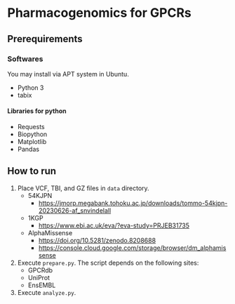 # Pharmacogenomics for GPCRs

## Prerequirements
### Softwares
You may install via APT system in Ubuntu.
- Python 3
- tabix

#### Libraries for python
- Requests
- Biopython
- Matplotlib
- Pandas

## How to run
1. Place VCF, TBI, and GZ files in `data` directory.
    - 54KJPN
        - https://jmorp.megabank.tohoku.ac.jp/downloads/tommo-54kjpn-20230626-af_snvindelall
    - 1KGP
        - https://www.ebi.ac.uk/eva/?eva-study=PRJEB31735
    - AlphaMissense
        - https://doi.org/10.5281/zenodo.8208688
        - https://console.cloud.google.com/storage/browser/dm_alphamissense
2. Execute `prepare.py`. The script depends on the following sites:
    - GPCRdb
    - UniProt
    - EnsEMBL
3. Execute `analyze.py`.
